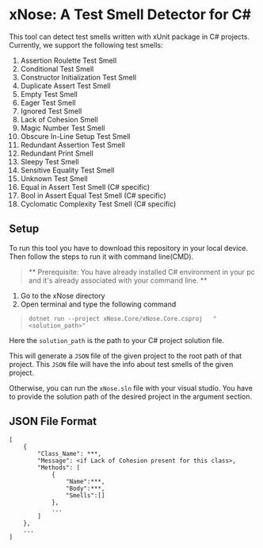 # xNose: A Test Smell Detector for C#
This tool can detect test smells written with xUnit package in C# projects.
Currently, we support the following test smells:
1. Assertion Roulette Test Smell
2. Conditional Test Smell
3. Constructor Initialization Test Smell
4. Duplicate Assert Test Smell
5. Empty Test Smell
6. Eager Test Smell
7. Ignored Test Smell
8. Lack of Cohesion Smell
9. Magic Number Test Smell
10. Obscure In-Line Setup Test Smell
11. Redundant Assertion Test Smell
12. Redundant Print Smell
13. Sleepy Test Smell
14. Sensitive Equality Test Smell
15. Unknown Test Smell
16. Equal in Assert Test Smell (C# specific)
17. Bool in Assert Equal Test Smell (C# specific)
18. Cyclomatic Complexity Test Smell (C# specific)

## Setup
To run this tool you have to download this repository in your local device.
Then follow the steps to run it with command line(CMD).
> ** Prerequisite: You have already installed C# environment in your pc and it's already associated with your command line. **

1. Go to the xNose directory
2. Open terminal and type the following command

> ``dotnet run --project xNose.Core/xNose.Core.csproj   "<solution_path>"``

Here the `solution_path` is the path to your C# project solution file.

This will generate a `JSON` file of the given project to the root path of that project. This `JSON` file will have the info about test smells of the given project.

Otherwise, you can run the `xNose.sln` file with your visual studio. You have to provide the solution path of the desired project in the argument section.
 
## JSON File Format

```
[
    {
        "Class_Name": ***,
        "Message": <if Lack of Cohesion present for this class>,
        "Methods": [
            {
                "Name":***,
                "Body":***,
                "Smells":[]
            },
            ...
        ]
    },
    ...
]
```